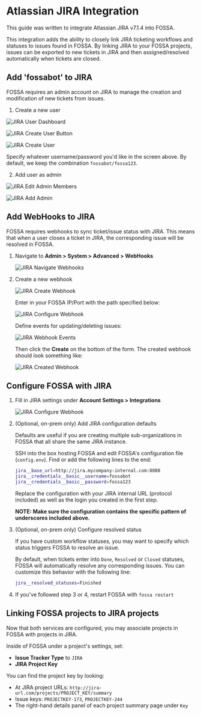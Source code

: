 # Atlassian JIRA Integration

This guide was written to integrate Atlassian JIRA v7.1.4 into FOSSA.

This integration adds the ability to closely link JIRA ticketing workflows and statuses to issues found in FOSSA.  By linking JIRA to your FOSSA projects, issues can be exported to new tickets in JIRA and then assigned/resolved automatically when tickets are closed.

## Add 'fossabot' to JIRA

FOSSA requires an admin account on JIRA to manage the creation and modification of new tickets from issues.

1. Create a new user

  ![JIRA User Dashboard](/img/jira-user-nav.png)

  ![JIRA Create User Button](/img/jira-create-user-btn.png)

  ![JIRA Create User](/img/jira-create-user.png)

  Specify whatever username/password you'd like in the screen above.  By default, we keep the combination `fossabot/fossa123`.

2. Add user as admin 

  ![JIRA Edit Admin Members](/img/jira-edit-members.png)

  ![JIRA Add Admin](/img/jira-add-admin.png)

## Add WebHooks to JIRA

FOSSA requires webhooks to sync ticket/issue status with JIRA.  This means that when a user closes a ticket in JIRA, the corresponding issue will be resolved in FOSSA.

1. Navigate to **Admin > System > Advanced > WebHooks**

	![JIRA Navigate Webhooks](/img/jira-webhook-nav.png)

2. Create a new webhook
	
	![JIRA Create Webhook](/img/jira-create-webhook.png)

	Enter in your FOSSA IP/Port with the path specified below:

	![JIRA Configure Webhook](/img/jira-configure-webhook.png)

	Define events for updating/deleting issues:

	![JIRA Webhook Events](/img/jira-webhook-permissions.png)

	Then click the **Create** on the bottom of the form.  The created webhook should look something like:

	![JIRA Created Webhook](/img/jira-created-webhook.png)

## Configure FOSSA with JIRA

1. Fill in JIRA settings under **Account Settings > Integrations**

	![JIRA Configure Webhook](/img/jira-fossa-settings.png)

2. (Optional, on-prem only) Add JIRA configuration defaults

	Defaults are useful if you are creating multiple sub-organizations in FOSSA that all share the same JIRA instance.

	SSH into the box hosting FOSSA and edit FOSSA's configuration file (`config.env`). Find or add the following lines to the end:

	```bash
	jira__base_url=http://jira.mycompany-internal.com:8080
	jira__credentials__basic__username=fossabot 
	jira__credentials__basic__password=fossa123
	```

	Replace the configuration with your JIRA internal URL (protocol included) as well as the login you created in the first step.

	**NOTE: Make sure the configuration contains the specific pattern of underscores included above.**

3. (Optional, on-prem only) Configure resolved status

	If you have custom workflow statuses, you may want to specify which status triggers FOSSA to resolve an issue.  

	By default, when tickets enter into `Done`, `Resolved` or `Closed` statuses, FOSSA will automatically resolve any corresponding issues.  You can customize this behavior with the following line:

	```bash
	jira__resolved_statuses=Finished
	```

4. If you've followed step 3 or 4, restart FOSSA with `fossa restart`

## Linking FOSSA projects to JIRA projects

Now that both services are configured, you may associate projects in FOSSA with projects in JIRA.

Inside of FOSSA under a project's settings, set:

- **Issue Tracker Type** to `JIRA` 
- **JIRA Project Key**

You can find the project key by looking:

- At JIRA project URLs: `http://jira-url.com/projects/PROJECT_KEY/summary`
- Issue keys: `PROJECTKEY-173`, `PROJECTKEY-244`
- The right-hand details panel of each project summary page under `Key`
